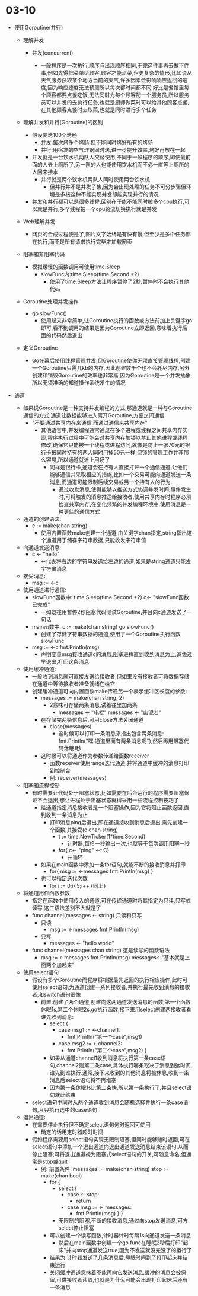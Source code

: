 # 03-10

*   使用Goroutine(并行)

    *   理解并发

        *   并发(concurrent)

            *   一般程序是一次执行,顺序与出现顺序相同,干完这件事再去做下件事,例如先得把菜单给顾客,顾客才能点菜,但更复杂的情形,比如说从天气服务获取某个地方当前的天气,许多因素会影响响应返回的速度,因为响应速度无法预测所以每次都时间都不同,好比是餐馆里每个顾客都要点餐吃饭,无法同时为每个顾客配一个服务员,所以服务员可以并发的去执行任务,也就是厨师做菜时可以给其他顾客点餐,在其他顾客点餐时去取菜,也就是同时进行多个任务
    *   理解并发和并行(Goroutine)的区别&#x20;
        *   假设要烤100个烤肠
            *   并发:每次烤多个烤肠,但不能同时烤好所有的烤肠
            *   并行:用宿友的空气炸锅同时烤,进一步提升效率,烤好再放在一起
        *   并发就是一台饮水机两队人交替使用,不同于一般程序的顺序,即使最前面的人去上厕所了,另一队的人也能使用饮水机而不必一直等上厕所的人回来接水
            *   并行就是两个饮水机两队人同时使用两台饮水机
                *   但并行并不是并发子集,因为会出现处理的任务不可分步骤但环境是多核这种不能实现并发却能实现并行的情况
        *   并发和并行都可以是很多线程,区别在于能不能同时被多个cpu执行,可以就是并行,多个线程被一个cpu轮流切换执行就是并发
    *   Web理解并发
        *   网页的合成过程便是了,图片文字始终是有快有慢,但至少是多个任务都在执行,而不是所有请求执行完毕才加载网页
    *   阻塞和非阻塞代码
        *   模拟缓慢的函数调用可使用time.Sleep
            *   slowFunc内\:time.Sleep(time.Second \*2)
                *   使用了time.Sleep方法让程序暂停了2秒,暂停时不会执行其他代码
    *   Goroutine处理并发操作&#x20;
        *   go slowFunc()
            *   使用起来非常简单,让Goroutine执行的函数或方法前加上关键字go即可,看不到调用的结果是因为Goroutine立即返回,意味着执行后面的代码然后退出
    *   定义Goroutine
        *   Go在幕后使用线程管理并发,但Goroutine使你无须直接管理线程,创建一个Goroutine只需几kb的内存,因此创建数千个也不会耗尽内存,另外创建和销毁Goroutine的效率也非常高,因为Goroutine是一个并发抽象,所以无须准确的知道操作系统发生的情况
*   通道
    *   如果说Goroutine是一种支持并发编程的方式,那通道就是一种与Goroutine通信的方式,通道让数据能够进入离开Goroutine,方便之间通信
        *   "不要通过共享内存来通信,而通过通信来共享内存"
            *   其他语言中,并发编程通常通过在多个进程或线程之间共享内存实现,程序执行过程中可能会对共享内存加锁以禁止其他进程或线程修改,确保它只能被一个线程或进程访问,就像是防止一张70元的银行卡被同时持有的两人同时用掉50元一样,但锁的管理工作并非那么容易,所以通道就派上用场了
                *   同样是银行卡,通道会在持有人直接打开一个通信通道,让他们能够通信并采取相应的措施,比如一个交易可能向通道发送一条消息,而通道可能限制后续交易或另一个持有人的行为.
                    *   通过收发消息,使得能够以推送方式协调并发时间,事件发生时,可将触发的消息推送给接收者,使用共享内存时程序必须检查共享内存,在变化频繁的并发编程环境中,使用消息是一种更佳的通信方式
    *   通道的创建语法:
        *   c := make(chan string)
            *   使用内置函数make创建一个通道,由关键字chan指定,string指出这个通道用于储存字符串数据,只能收发字符串值
    *   向通道发送消息:
        *   c <- "hello"
            *   <-代表将右边的字符串发送给左边的通道,如果是string通道只能发字符串消息
    *   接受消息:
        *   msg := <-c
    *   使用通道进行通信:
        *   slowFunc函数中: time.Sleep(time.Second \*2)   c<- "slowFunc函数已完成"
            *   一如既往用暂停2秒阻塞代码测试Goroutine,并且向c通道发送了一句话
        *   main函数中: c := make(chan string)  go slowFunc()&#x20;
            *   创建了存储字符串数据的通道,使用了一个Goroutine执行函数slowFunc
        *   msg := <-c     fmt.Println(msg)
            *   声明变量msg接收通道c的消息,阻塞进程直到收到消息为止,避免过早退出,打印这条消息
    *   使用缓冲通道:
        *   一般收到消息就可直接发送给接收者,但如果没有接收者可将数据存储在通道中等待接收者准备就绪在给它
        *   创建缓冲通道可向内置函数make传递另一个表示缓冲区长度的参数:
            *   messages := make(chan string, 2) &#x20;
                *   2意味可存储两条消息,试着往里加两条
                    *   messages <- "电棍"		messages <- "山泥若"
            *   在存储完两条信息后,可用close方法关闭通道
                *   close(messages)
                    *   这时候可以打印一条消息来指出包含两条消息: fmt.Println("嘿,通道里面有两条消息呢"),然后再用阻塞代码休眠1秒
            *   这时候可以将通道作为参数传递给函数receiver
                *   函数receiver使用range迭代通道,并将通道中缓冲的消息打印到控制台
                *   例: receiver(messages)
    *   阻塞和流程控制
        *   有时需要让代码处于阻塞状态,比如需要在后台运行的程序需要阻塞保证不会退出,想让进程处于阻塞状态就得采用一些流程控制技巧了
            *   给通道指定消息接收者是一个阻塞操作,因为它将阻止函数返回,直到收到一条消息为止
                *   打印消息ping后退出,即在通道接收到消息后退出,需先创建一个函数,其接受(c chan string)
                    *   t := time.NewTicker(1\*time.Second)&#x20;
                        *   计时器,每格一秒输出一次,也就等于每次调用阻塞一秒
                    *   for{ c<- "ping"     <-t.C}
                        *   并循环
            *   如果在main函数中添加一条for语句,就能不断的接收消息并打印
                *   for{ msg := <-messages   fmt.Println(msg) }
            *   也可以指定迭代次数
                *   for i := 0;i<5;i++ {同上}
    *   将通道用作函数参数
        *   指定在函数中使用传入的通道,可在传递通道时将其指定为只读,只写或读写,这三语法差别不大就是了
        *   func channel(messages <- string) 只读和只写&#x20;
            *   只读
                *   msg := <-messages  fmt.Println(msg)&#x20;
            *   只写
                *   messages <- "hello world"
        *   func channel(messages chan string) 这是读写的函数语法
            *   msg := <-messages  fmt.Println(msg)   messages<-"基本就是上面两个加起来"
    *   使用select语句
        *   假设有多个Goroutine而程序将根据最先返回的执行相应操作,此时可使用select语句,为通道创建一系列接收者,并执行最先收到消息的接收者,和switch语句很像
            *   前置:创建了两个通道,创建向这两通道发送消息的函数,第一个函数休眠1s,第二个休眠2s,go执行函数,接下来用select创建两接收者看谁先收到消息:
                *   select {
                    *   case msg1 := <-channel1:&#x20;
                        *   fmt.Println("第一个case",msg1)
                    *   case msg2 := <-channel2:&#x20;
                        *   fmt.Println("第二个case",msg2) }
                *   如果从通道channel1收到消息将执行第一条case语句,channel2则第二条case,具体执行哪条取决于消息到达时间,谁先到谁执行.通常,接下来收到的其他消息将被休息,收到一条消息后select语句将不再堵塞
                *   因为第一条休眠1s比第二条快,所以第一条执行了,并且select语句就此结束
        *   select语句中同时从两个通道收到消息会随机选择并执行一条case语句,且只执行选中的case语句
    *   退出通道:
        *   在需要停止执行但不确定select语句何时返回可使用
            *   确定的话用定时器超时时间
        *   假如程序需要用select语句实现无限制阻塞,但同时能够随时返回,可在select语句中添加一个退出通道向退出通道发送消息结束该语句,从而停止阻塞;可将退出通道视为阻塞式select语句的开关,可随意命名,但通常是stop或quit
            *   例: 前置条件 \:messages := make(chan string)   stop := make(chan bool)
                *   for {
                    *   select {
                        *   case <- stop:
                            *   return
                        *   case msg := <- messages:
                            *   fmt.Println(msg)   }   }
                    *   无限制的阻塞,不断的接收消息,通过向stop发送消息,可方select停止阻塞
                *   可以创建一个读写函数,计时器计时每隔1s向通道发送一条消息
                    *   然后在main函数中创建一个go func在睡眠2秒后打印"起床"并向stop通道发送true,因为不发送就没完没了的运行了
                *   结果为:计时器发送了几条消息后,睡眠时间到了打印起床并结束运行
                *   关闭缓冲通道意味着不能再向它发送消息,缓冲的消息会被保留,可供接收者读取,也就是为什么可能会出现打印起床后还有一条消息

